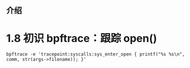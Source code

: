 介绍
---

# 1.8 初识 bpftrace：跟踪 open()

```shell
bpftrace -e 'tracepoint:syscalls:sys_enter_open { printf("%s %s\n", comm, str(args->filename)); }'
```

